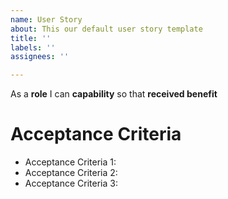 ```yaml
---
name: User Story
about: This our default user story template
title: ''
labels: ''
assignees: ''

---
```


As a **role** I can **capability** so that **received benefit**

# Acceptance Criteria

- Acceptance Criteria 1:
- Acceptance Criteria 2:
- Acceptance Criteria 3:
